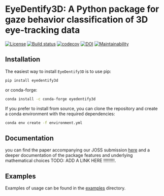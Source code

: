 # EyeDentify3D: A Python package for gaze behavior classification of 3D eye-tracking data

<a href="https://opensource.org/licenses/MIT"><img src="https://img.shields.io/badge/license-MIT-success" alt="License"/></a>
[![Build status](https://github.com/EveCharbie/EyeDentify3d/actions/workflows/run_tests.yml/badge.svg)](https://github.com/EveCharbie/EyeDentify3d/actions)
[![codecov](https://codecov.io/gh/EveCharbie/EyeDentify3d/graph/badge.svg?token=BP4B2TCZXI)](https://codecov.io/gh/EveCharbie/EyeDentify3d)
[![DOI](https://zenodo.org/badge/821504006.svg)](https://doi.org/10.5281/zenodo.14718072)
[![Maintainability](https://qlty.sh/gh/EveCharbie/projects/EyeDentify3d/maintainability.svg)](https://qlty.sh/gh/EveCharbie/projects/EyeDentify3d)

## Installation
The easiest way to install `EyeDentify3D` is to use pip:
```bash
pip install eyedentify3d
```
or conda-forge:
```bash
conda install -c conda-forge eyedentify3d
```

If you prefer to install from source, you can clone the repository and create a conda environment with the required dependencies:
```bash
conda env create -f environment.yml
```

## Documentation
you can find the paper accompanying our JOSS submission [here](paper/paper.pdf) and a deeper documentation of the 
package features and underlying mathematical choices TODO: ADD A LINK HERE !!!!!!!!!.

## Examples
Examples of usage can be found in the [examples](examples/) directory.

